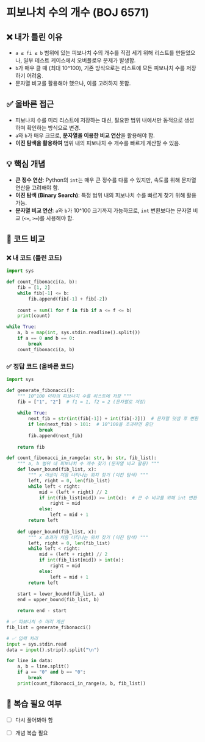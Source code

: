 # 피보나치 수의 개수 (BOJ 6571)

## ❌ 내가 틀린 이유
- `a ≤ fi ≤ b` 범위에 있는 피보나치 수의 개수를 직접 세기 위해 리스트를 만들었으나, 일부 테스트 케이스에서 오버플로우 문제가 발생함.
- `b`가 매우 클 때 (최대 10^100), 기존 방식으로는 리스트에 모든 피보나치 수를 저장하기 어려움.
- 문자열 비교를 활용해야 했으나, 이를 고려하지 못함.

## ✅ 올바른 접근
- 피보나치 수를 미리 리스트에 저장하는 대신, 필요한 범위 내에서만 동적으로 생성하며 확인하는 방식으로 변경.
- `a`와 `b`가 매우 크므로, **문자열을 이용한 비교 연산**을 활용해야 함.
- **이진 탐색을 활용하여** 범위 내의 피보나치 수 개수를 빠르게 계산할 수 있음.

## 💡 핵심 개념
- **큰 정수 연산**: Python의 `int`는 매우 큰 정수를 다룰 수 있지만, 속도를 위해 문자열 연산을 고려해야 함.
- **이진 탐색 (Binary Search)**: 특정 범위 내의 피보나치 수를 빠르게 찾기 위해 활용 가능.
- **문자열 비교 연산**: `a`와 `b`가 10^100 크기까지 가능하므로, `int` 변환보다는 문자열 비교 (`<=`, `>=`)를 사용해야 함.

## 📝 코드 비교
### ❌ 내 코드 (틀린 코드)
```python
import sys

def count_fibonacci(a, b):
    fib = [1, 2]
    while fib[-1] <= b:
        fib.append(fib[-1] + fib[-2])
    
    count = sum(1 for f in fib if a <= f <= b)
    print(count)

while True:
    a, b = map(int, sys.stdin.readline().split())
    if a == 0 and b == 0:
        break
    count_fibonacci(a, b)
```

### ✅ 정답 코드 (올바른 코드)
```python
import sys

def generate_fibonacci():
    """ 10^100 이하의 피보나치 수를 리스트에 저장 """
    fib = ["1", "2"]  # f1 = 1, f2 = 2 (문자열로 저장)
    
    while True:
        next_fib = str(int(fib[-1]) + int(fib[-2]))  # 문자열 덧셈 후 변환
        if len(next_fib) > 101:  # 10^100을 초과하면 중단
            break
        fib.append(next_fib)
    
    return fib

def count_fibonacci_in_range(a: str, b: str, fib_list):
    """ a, b 범위 내 피보나치 수 개수 찾기 (문자열 비교 활용) """
    def lower_bound(fib_list, x):
        """ x 이상이 처음 나타나는 위치 찾기 (이진 탐색) """
        left, right = 0, len(fib_list)
        while left < right:
            mid = (left + right) // 2
            if int(fib_list[mid]) >= int(x):  # 큰 수 비교를 위해 int 변환
                right = mid
            else:
                left = mid + 1
        return left
    
    def upper_bound(fib_list, x):
        """ x 초과가 처음 나타나는 위치 찾기 (이진 탐색) """
        left, right = 0, len(fib_list)
        while left < right:
            mid = (left + right) // 2
            if int(fib_list[mid]) > int(x):
                right = mid
            else:
                left = mid + 1
        return left
    
    start = lower_bound(fib_list, a)
    end = upper_bound(fib_list, b)

    return end - start

# ✅ 피보나치 수 미리 계산
fib_list = generate_fibonacci()

# ✅ 입력 처리
input = sys.stdin.read
data = input().strip().split("\n")

for line in data:
    a, b = line.split()
    if a == "0" and b == "0":
        break
    print(count_fibonacci_in_range(a, b, fib_list))

```

## 🔄 복습 필요 여부
- [ ] 다시 풀어봐야 함  
- [ ] 개념 복습 필요  

